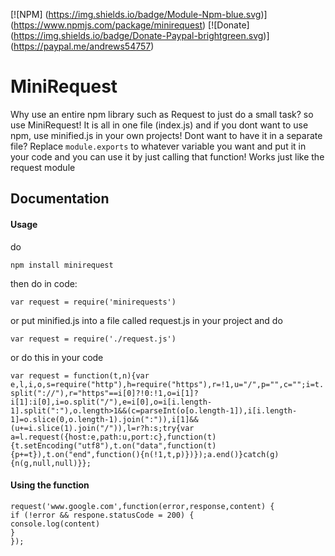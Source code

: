 [![NPM] (https://img.shields.io/badge/Module-Npm-blue.svg)] (https://www.npmjs.com/package/minirequest)
[![Donate] (https://img.shields.io/badge/Donate-Paypal-brightgreen.svg)] (https://paypal.me/andrews54757)
# MiniRequest
Why use an entire npm library such as Request to just do a small task? so use MiniRequest! It is all in one file (index.js) and if you dont want to use npm, use minified.js in your own projects! Dont want to have it in a separate file? Replace ``module.exports`` to whatever variable you want and put it in your code and you can use it by just calling that function! Works just like the request module

## Documentation
#### Usage

do


``npm install minirequest``


then do in code: 


``var request = require('minirequests')``


or put minified.js into a file called request.js in your project and do


``var request = require('./request.js')``


or do this in your code


``var request = function(t,n){var e,l,i,o,s=require("http"),h=require("https"),r=!1,u="/",p="",c="";i=t.split("://"),r="https"==i[0]?!0:!1,o=i[1]?i[1]:i[0],i=o.split("/"),e=i[0],o=i[i.length-1].split(":"),o.length>1&&(c=parseInt(o[o.length-1]),i[i.length-1]=o.slice(0,o.length-1).join(":")),i[1]&&(u+=i.slice(1).join("/")),l=r?h:s;try{var a=l.request({host:e,path:u,port:c},function(t){t.setEncoding("utf8"),t.on("data",function(t){p+=t}),t.on("end",function(){n(!1,t,p)})});a.end()}catch(g){n(g,null,null)}};``


#### Using the function
```
request('www.google.com',function(error,response,content) {
if (!error && respone.statusCode = 200) {
console.log(content)
}
});
```
